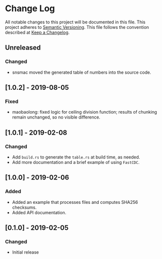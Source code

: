 # Change Log

All notable changes to this project will be documented in this file.
This project adheres to [Semantic Versioning](http://semver.org/).
This file follows the convention described at
[Keep a Changelog](http://keepachangelog.com/en/1.0.0/).

## Unreleased
### Changed
- snsmac moved the generated table of numbers into the source code.

## [1.0.2] - 2019-08-05
### Fixed
- maobaolong: fixed logic for ceiling division function; results of
  chunking remain unchanged, so no visible difference.

## [1.0.1] - 2019-02-08
### Changed
- Add `build.rs` to generate the `table.rs` at build time, as needed.
- Add more documentation and a brief example of using `FastCDC`.

## [1.0.0] - 2019-02-06
### Added
- Added an example that processes files and computes SHA256 checksums.
- Added API documentation.

## [0.1.0] - 2019-02-05
### Changed
- Initial release
